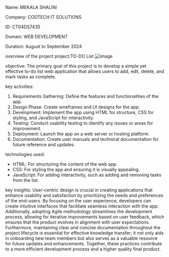Name: MEKALA SHALINI

Company: CODTECH IT SOLUTIONS

ID: CT04DS7435

Domain: WEB DEVELOPMENT

Duration: August to September 2024

overview of the project project:TO-DO List
![image](https://github.com/user-attachments/assets/39c8df99-ff84-47aa-9da5-866f809e33be)

objective:
The primary goal of this project is to develop a simple yet effective to-do list web application that allows users to add, edit, delete, and mark tasks as complete. 

key activities:
1. Requirements Gathering: Define the features and functionalities of the app.
2. Design Phase: Create wireframes and UI designs for the app.
3. Development: Implement the app using HTML for structure, CSS for styling, and JavaScript for interactivity.
4. Testing: Conduct usability testing to identify any issues or areas for improvement.
5. Deployment: Launch the app on a web server or hosting platform.
6. Documentation: Create user manuals and technical documentation for future reference and updates.
   
technologies used:
* HTML: For structuring the content of the web app.
* CSS: For styling the app and ensuring it is visually appealing.
* JavaScript: For adding interactivity, such as adding and removing tasks from the list.

key insights:
User-centric design is crucial in creating applications that enhance usability and satisfaction by prioritizing the needs and preferences of the end-users. By focusing on the user experience, developers can create intuitive interfaces that facilitate seamless interaction with the app. Additionally, adopting Agile methodology streamlines the development process, allowing for iterative improvements based on user feedback, which ensures that the product evolves in alignment with user expectations. Furthermore, maintaining clear and concise documentation throughout the project lifecycle is essential for effective knowledge transfer; it not only aids in onboarding new team members but also serves as a valuable resource for future updates and enhancements. Together, these practices contribute to a more efficient development process and a higher quality final product.
